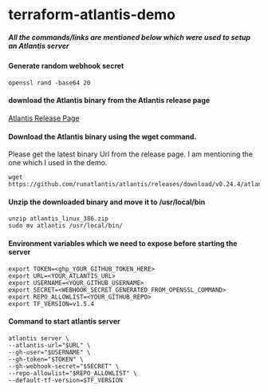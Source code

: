 # terraform-atlantis-demo

##### All the commands/links are mentioned below which were used to setup an Atlantis server


#### Generate random webhook secret
```
openssl rand -base64 20
```

#### download the Atlantis binary from the Atlantis release page

[Atlantis Release Page](https://github.com/runatlantis/atlantis/releases)

#### Download the Atlantis binary using the wget command.
Please get the latest binary Url from the release page. I am mentioning the one which I used in the demo.
```
wget https://github.com/runatlantis/atlantis/releases/download/v0.24.4/atlantis_linux_386.zip
```

#### Unzip the downloaded binary and move it to /usr/local/bin
```
unzip atlantis_linux_386.zip
sudo mv atlantis /usr/local/bin/
```

#### Environment variables which we need to expose before starting the server
```
export TOKEN=<ghp_YOUR_GITHUB_TOKEN_HERE>
export URL=<YOUR_ATLANTIS_URL>
export USERNAME=<YOUR_GITHUB_USERNAME>
export SECRET=<WEBHOOK_SECRET_GENERATED_FROM_OPENSSL_COMMAND>
export REPO_ALLOWLIST=<YOUR_GITHUB_REPO>
export TF_VERSION=v1.5.4
```

#### Command to start atlantis server
```
atlantis server \
--atlantis-url="$URL" \
--gh-user="$USERNAME" \
--gh-token="$TOKEN" \
--gh-webhook-secret="$SECRET" \
--repo-allowlist="$REPO_ALLOWLIST" \
--default-tf-version=$TF_VERSION
```
